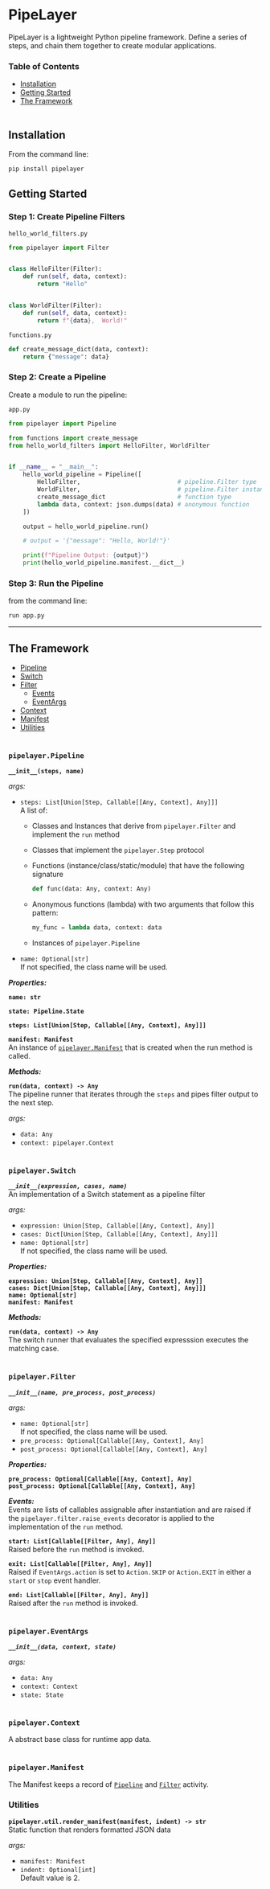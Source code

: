 # PipeLayer
PipeLayer is a lightweight Python pipeline framework. Define a series of steps, and chain them together to create modular applications.
<br>

### Table of Contents

* [Installation](#install)
* [Getting Started](#get-started)
* [The Framework](#framework)
<br><br>


<div id="install"></div>

## Installation

From the command line:
```sh
pip install pipelayer
```


<div id="get-started"></div>

## Getting Started

### Step 1: Create Pipeline Filters

`hello_world_filters.py`
```python
from pipelayer import Filter


class HelloFilter(Filter):
    def run(self, data, context):
        return "Hello"


class WorldFilter(Filter):
    def run(self, data, context):
        return f"{data},  World!"
```

`functions.py`
```python
def create_message_dict(data, context):
    return {"message": data}
```

### Step 2: Create a Pipeline
Create a module to run the pipeline:

`app.py`
```python
from pipelayer import Pipeline

from functions import create_message
from hello_world_filters import HelloFilter, WorldFilter


if __name__ = "__main__":
    hello_world_pipeline = Pipeline([
        HelloFilter,                           # pipeline.Filter type
        WorldFilter,                           # pipeline.Filter instance
        create_message_dict                    # function type
        lambda data, context: json.dumps(data) # anonymous function
    ])

    output = hello_world_pipeline.run()

    # output = '{"message": "Hello, World!"}'

    print(f"Pipeline Output: {output}")
    print(hello_world_pipeline.manifest.__dict__)

```

### Step 3: Run the Pipeline
from the command line:
```sh
run app.py
```

---

<div id="framework"></div>

## The Framework
* [Pipeline](#pipeline)
* [Switch](#switch)
* [Filter](#filter)
  * [Events](#filterevents)
  * [EventArgs](#eventargs)
* [Context](#context)
* [Manifest](#manifest)
* [Utilities](#utilities)
<br><br>


<div id="pipeline"></div>

### __`pipelayer.Pipeline`__
__`__init__(steps, name)`__

*args:*

- `steps: List[Union[Step, Callable[[Any, Context], Any]]]`<br>
A list of:
  - Classes and Instances that derive from `pipelayer.Filter` and implement the `run` method
  - Classes that implement the `pipelayer.Step` protocol
  - Functions (instance/class/static/module) that have the following signature

    ```python
    def func(data: Any, context: Any)
    ```

  - Anonymous functions (lambda) with two arguments that follow this pattern:

    ```python
    my_func = lambda data, context: data
    ```

  - Instances of `pipelayer.Pipeline`

- `name: Optional[str]`<br>
   If not specified, the class name will be used.

***Properties:***

__`name: str`__<br>

__`state: Pipeline.State`__<br>

__`steps: List[Union[Step, Callable[[Any, Context], Any]]]`__<br>

__`manifest: Manifest`__<br>
An instance of [`pipelayer.Manifest`](#manifest) that is created when the run method is called.

***Methods:***

__`run(data, context) -> Any`__<br>
The pipeline runner that iterates through the `steps` and pipes filter output to the next step.

*args:*

- `data: Any`
- `context: pipelayer.Context`
<br><br>


<div id="switch"></div>

### __`pipelayer.Switch`__
___`__init__(expression, cases, name)`___<br>
An implementation of a Switch statement as a pipeline filter

*args:*
- `expression: Union[Step, Callable[[Any, Context], Any]]`
- `cases: Dict[Union[Step, Callable[[Any, Context], Any]]]`
- `name: Optional[str]`<br>
   If not specified, the class name will be used.


***Properties:***

__`expression: Union[Step, Callable[[Any, Context], Any]]`__<br>
__`cases: Dict[Union[Step, Callable[[Any, Context], Any]]]`__<br>
__`name: Optional[str]`__<br>
__`manifest: Manifest`__

***Methods:***

__`run(data, context) -> Any`__<br>
The switch runner that evaluates the specified expresssion executes the matching case.
<br><br>


<div id="filter"></div>

### __`pipelayer.Filter`__
___`__init__(name, pre_process, post_process)`___

*args:*
- `name: Optional[str]`<br>
   If not specified, the class name will be used.
- `pre_process: Optional[Callable[[Any, Context], Any]`
- `post_process: Optional[Callable[[Any, Context], Any]`


***Properties:***

__`pre_process: Optional[Callable[[Any, Context], Any]`__<br>
__`post_process: Optional[Callable[[Any, Context], Any]`__<br>

<div id="filterevents"></div>

***Events:***<br>
Events are lists of callables assignable after instantiation and are raised if the `pipelayer.filter.raise_events` decorator is applied to the implementation of the `run` method.

__`start: List[Callable[[Filter, Any], Any]]`__<br>
Raised before the `run` method is invoked.

__`exit: List[Callable[[Filter, Any], Any]]`__<br>
Raised if `EventArgs.action` is set to `Action.SKIP` or `Action.EXIT` in either a `start` or `stop` event handler.

__`end: List[Callable[[Filter, Any], Any]]`__<br>
Raised after the `run` method is invoked.
<br><br>


<div id="eventargs"></div>

### __`pipelayer.EventArgs`__
___`__init__(data, context, state)`___

*args:*
- `data: Any`<br>
- `context: Context`
- `state: State`<br><br>

<div id="context"></div>

### __`pipelayer.Context`__
A abstract base class for runtime app data.
<br><br>


<div id="manifest"></div>

### __`pipelayer.Manifest`__
The Manifest keeps a record of [`Pipeline`](#pipeline) and [`Filter`](#filter) activity.


### Utilities

__`pipelayer.util.render_manifest(manifest, indent) -> str`__<br>
Static function that renders formatted JSON data

*args:*

- `manifest: Manifest`
- `indent: Optional[int]`<br>
  Default value is 2.

